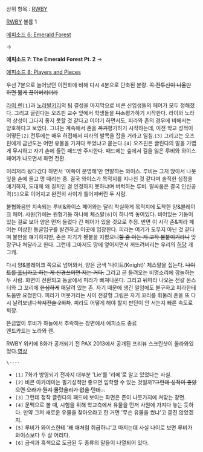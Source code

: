 상위 항목 : [RWBY](RWBY.md)

[RWBY](RWBY.md) 볼륨 1

[에피소드 6: Emerald Forest](RWBY/%EC%97%90%ED%94%BC%EC%86%8C%EB%93%9C6.md)

→

**에피소드 7: The Emerald Forest Pt. 2**
→

[에피소드 8: Players and Pieces](RWBY/%EC%97%90%ED%94%BC%EC%86%8C%EB%93%9C8.md)

  
우선 7분으로 늘어났던 이전화에 비해 다시 4분으로 단축된 분량. <del>꼭 전투신이 나올만 하면 짧게 끊어버리더라</del>

[라이 렌](%EB%9D%BC%EC%9D%B4%20%EB%A0%8C.md)`[1]`과 [노라발키리](%EB%85%B8%EB%9D%BC%20%EB%B0%9C%ED%82%A4%EB%A6%AC.md)의 팀 결성을 마지막으로 비콘
신입생들의 페어가 모두 정해졌다. 그리고 글린다는 오즈핀 교수 앞에서 학생들을 <del>디스</del>평가하기 시작한다. 라이와 노라의
상성이 그다지 좋지 못할 것 같다고 이야기 하면서도, 피라와 존의 경우에 비해서는 양호하다고 보았다. 그녀는 계속해서 존을
<del>까기</del>평가하기 시작하는데, 이전 학교 성적이 어떻든`[2]` 전투에는 매우 허접해서 피라의 발목을 잡을 거라고
일침.`[3]` 그리고는 오즈핀에게 금년도는 어떤 유물을 가져다 두었냐고 묻는다.`[4]` 오즈핀은 글린다의 말을 가볍게 무시하고 자기 손에
들린 패드만 주시한다. 패드에는 숲에서 길을 잃은 루비와 와이스 페어가 나오면서 화면 전환.

이리저리 왔다갔다 하면서 '이쪽이 분명해'만 연발하는 와이스. 루비는 그저 앉아서 나뭇잎을 손에 들고 멍 때리는 중. 결국 와이스가 목적지를
지나친 것 같다며 솔직한 심정을 얘기하자, 도대체 왜 길치인 걸 인정하지 못하냐며 버럭하는 루비. 말싸움은 결국 인신공격`[5]`으로
이어지고 완전히 사이가 틀어져버린 두 사람.

불협화음만 지속되는 루비&와이스 페어와는 달리 착실하게 목적지에 도착한 양&블레이크 페어. 사원(?)에는 원형기둥 하나에 체스말`[6]`이
하나씩 놓여있다. 비어있는 기둥이 있는 걸로 보아 양은 먼저 들렀다 간 페어가 있을 것으로 추정. 반면 이 시각 존&피라 페어는 이상한
동굴입구를 발견하고 이곳에 입장한다. 피라는 여기가 도무지 아닌 것 같다며 불만을 얘기하지만, 존은 자기가 횃불을 지폈으니<del>할 줄
아는 게 고작 불붙이기라니</del> 맞장구나 쳐달라고 한다. 그런데 그마저도 땅에 엎어지면서 꺼뜨려버리는 우리의
[허당](%ED%97%88%EB%8B%B9.md) 개그캐.

다시 양&블레이크 쪽으로 넘어와서, 양은 금색 '나이트(Knight)' 체스말을 집는다. <del>나이트를
[포니](%ED%8F%AC%EB%8B%88.md)라고 하는 게 신경쓰이면 지는 거다.</del> 그리고 곧 들려오는 비명소리에 깜놀하는
두 사람. 화면이 전환되고 동굴에서 피라가 빠져나온다. 그리고 뒤따라 나오는 전갈 몬스터와 그 꼬리에 <del>한심하게</del> 매달려
있는 존. 자기 때문에 생긴 일임에도 불구하고 피라한테 도움만 요청한다. 피라가 머뭇거리는 사이 전갈형 그림은 자기 꼬리를 휘둘러 존을 또
다시 날려보낸다<del>착지전술 2회차</del>. 피라도 어떻게 해야 할지 판단이 안 서는지 빠른 속도로 퇴장.

뜬금없이 루비가 하늘에서 추락하는 장면에서 에피소드 종료  
엔드카드는 노라와 렌.

RWBY 위키에 8화가 공개되기 전 PAX 2013에서 공개된 프리뷰 스크린샷이
올라와있었다.[영상](http://www.youtube.com/watch?v=Sd6Ug4SDXk4)

`\----`

  * `[1]` 7화가 방영되기 전까지 대부분 'Lie'를 '리에'로 알고 있었다는 사실.
  * `[2]` 비콘 아카데미는 필기성적만 좋으면 입학할 수 있는 것일까?<del>그런데 성적이 좋았으면 오라가 뭔지 몰랐을리가 없을 텐데...</del>
  * `[3]` 그런데 정작 글린다의 패드에 보이는 화면은 존이 나뭇가지에 쳐맞는 장면.
  * `[4]` 문맥으로 볼 때, 시험을 위해 학교측에서 유물을 먼저 사원에 가져다 놓는 듯하다. 만약 그저 새로운 유물을 찾아오라고 한 거면 '무슨 유물을 썼냐'고 묻진 않았겠지.
  * `[5]` 루비가 와이스한테 '왜 애처럼 취급하냐'고 따지는데 사실 나이로 보면 루비가 와이스보다 두 살 어리다.
  * `[6]` 금색과 흑색으로 도금된 두 종류의 말들이 나열되어 있다.

